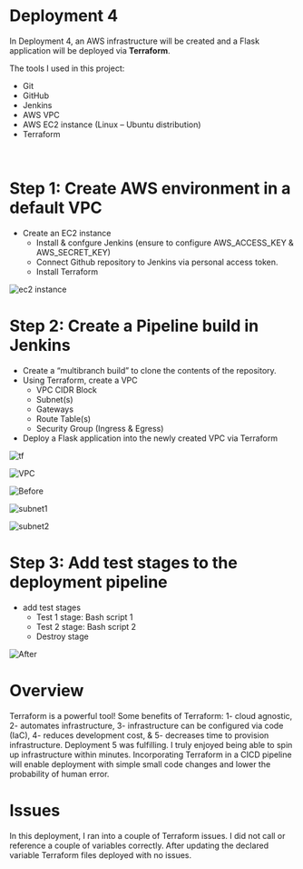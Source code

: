 # **Deployment 4**


In Deployment 4, an AWS infrastructure will be created and a Flask application will be deployed via **Terraform**.

The tools I used in this project:
*  Git
*  GitHub
*  Jenkins
*  AWS VPC
*  AWS EC2 instance (Linux – Ubuntu distribution)
*  Terraform
<br>

# **Step 1: Create AWS environment in a default VPC**
* Create an EC2 instance
    * Install & confgure Jenkins (ensure to configure AWS_ACCESS_KEY & AWS_SECRET_KEY)
    * Connect Github repository to Jenkins via personal access token.
    * Install Terraform

![ec2 instance](https://user-images.githubusercontent.com/91057035/199311774-2803efd8-16ce-46d8-92df-e305c520a775.jpg)

# **Step 2: Create a Pipeline build in Jenkins**
* Create a “multibranch build” to clone the contents of the repository.
* Using Terraform, create a VPC
  * VPC CIDR Block
  * Subnet(s)
  * Gateways
  * Route Table(s)
  * Security Group (Ingress & Egress)
* Deploy a Flask application into the newly created VPC via Terraform

![tf](https://user-images.githubusercontent.com/91057035/199312093-be5efdbc-d90a-4a14-9baa-b3b697a0c873.jpg)
<br>

![VPC](https://user-images.githubusercontent.com/91057035/199312430-f3f501e4-8da3-47e1-acc0-c526824bc506.jpg)
<br>

![Before](https://user-images.githubusercontent.com/91057035/199312763-36a80435-0a59-4899-81af-1aac0fc4ce2d.jpg)
<br>

![subnet1](https://user-images.githubusercontent.com/91057035/199314219-ec32ed7d-936e-4cf2-be10-e67aa2e6a0b3.jpg)
<br>

![subnet2](https://user-images.githubusercontent.com/91057035/199314254-8e20c86c-6b38-4e51-b59c-3ed0e859cf71.png)
<br>

# **Step 3: Add test stages to the deployment pipeline**
* add test stages
  * Test 1 stage: Bash script 1
  * Test 2 stage: Bash script 2
  * Destroy stage



![After](https://user-images.githubusercontent.com/91057035/199321929-7796180e-c89e-428a-ae0b-6e072e04191e.jpg)
<br>

# **Overview**
Terraform is a powerful tool! Some benefits of Terraform: 1- cloud agnostic, 2- automates infrastructure, 3- infrastructure can be configured via code (IaC), 4- reduces development cost, & 5- decreases time to provision infrastructure. Deployment 5 was fulfilling. I truly enjoyed being able to spin up infrastructure within minutes. Incorporating Terraform in a CICD pipeline will enable deployment with simple small code changes and lower the probability of human error.

# **Issues**
In this deployment, I ran into a couple of Terraform issues. I did not call or reference a couple of variables correctly. After updating the declared variable Terraform files deployed with no issues.



